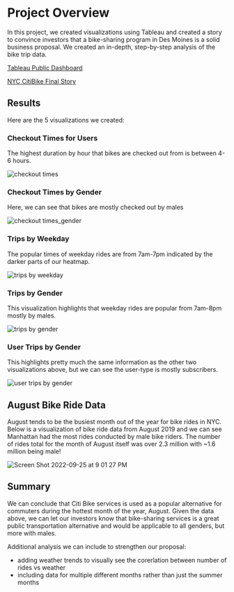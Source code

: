 # Project Overview

In this project, we created visualizations using Tableau and created a story to convince investors that a bike-sharing program in Des Moines is a solid business proposal. We created an in-depth, step-by-step analysis of the bike trip data. 

[Tableau Public Dashboard](https://public.tableau.com/app/profile/rida.riaz)

[NYC CitiBike Final Story](https://public.tableau.com/app/profile/rida.riaz/viz/NYCCitiBikeFinal/NYCCitiBikeFinal?publish=yes) 

## Results 

Here are the 5 visualizations we created:

### Checkout Times for Users 

The highest duration by hour that bikes are checked out from is between 4-6 hours. 

![checkout times](https://user-images.githubusercontent.com/106577074/192192316-f14f0a59-2ba1-42ba-a049-25a344f0aa5a.png)

### Checkout Times by Gender

Here, we can see that bikes are mostly checked out by males

![checkout times_gender](https://user-images.githubusercontent.com/106577074/192192349-a3573e45-d2e8-4af7-994f-a110960d61fc.png)

### Trips by Weekday 

The popular times of weekday rides are from 7am-7pm indicated by the darker parts of our heatmap. 

![trips by weekday](https://user-images.githubusercontent.com/106577074/192192370-4fbc5a23-b634-4bf3-9a05-b672081876b9.png)

### Trips by Gender

This visualization highlights that weekday rides are popular from 7am-8pm mostly by males. 

![trips by gender](https://user-images.githubusercontent.com/106577074/192192390-a0601951-076f-4e64-a9a4-c7846f3a75f8.png)

### User Trips by Gender

This highlights pretty much the same information as the other two visualizations above, but we can see the user-type is mostly subscribers.

![user trips by gender](https://user-images.githubusercontent.com/106577074/192192399-1c35db61-635e-4d6b-b880-da010a1231b1.png)

## August Bike Ride Data

August tends to be the busiest month out of the year for bike rides in NYC. Below is a visualization of bike ride data from August 2019 and we can see Manhattan had the most rides conducted by male bike riders. The number of rides total for the month of August itself was over 2.3 million with ~1.6 million being male! 

![Screen Shot 2022-09-25 at 9 01 27 PM](https://user-images.githubusercontent.com/106577074/192192415-1b7f0f2b-ebf3-4665-851d-734e23d62d38.png)

## Summary 

We can conclude that Citi Bike services is used as a popular alternative for commuters during the hottest month of the year, August. Given the data above, we can let our investors know that bike-sharing services is a great public transportation alternative and would be applicable to all genders, but more with males. 

Additional analysis we can include to strengthen our proposal: 

- adding weather trends to visually see the corerlation between number of rides vs weather 
- including data for multiple different months rather than just the summer months 
